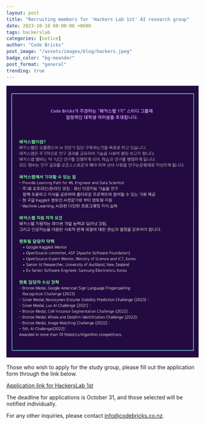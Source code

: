 ```yaml
---
layout: post
title: "Recruiting members for 'Hackers Lab 1st' AI research group"
date: 2023-10-10 08:00:00 +0600
tags: hackerslab
categories: [notice]
author: "Code Bricks"
post_image: "/assets/images/blog/hackers.jpeg"
badge_color: "bg-meander"
post_format: "general"
trending: true
---
```


![hackerslab](/assets/images/blog/hackerslab_1st.jpeg)


Those who wish to apply for the study group, please fill out the application form through the link below.

[Application link for HackersLab 1st](https://forms.gle/AasQaQDGnisbVDxo7)

The deadline for applications is October 31, and those selected will be notified individually.

For any other inquiries, please contact info@codebricks.co.nz.

